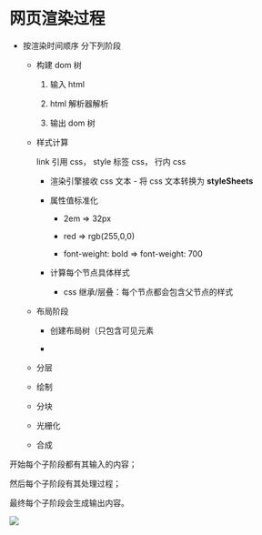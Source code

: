# 网页渲染过程

- 按渲染时间顺序 分下列阶段

  - 构建 dom 树

    1. 输入 html

    2. html 解析器解析

    3. 输出 dom 树

  - 样式计算

    link 引用 css， style 标签 css， 行内 css

    - 渲染引擎接收 css 文本 - 将 css 文本转换为 **styleSheets**

    - 属性值标准化

      - 2em => 32px

      - red => rgb(255,0,0)

      - font-weight: bold => font-weight: 700

    - 计算每个节点具体样式

      - css 继承/层叠：每个节点都会包含父节点的样式

  - 布局阶段

    - 创建布局树（只包含可见元素

    -

  - 分层

  - 绘制

  - 分块

  - 光栅化

  - 合成

开始每个子阶段都有其输入的内容；

然后每个子阶段有其处理过程；

最终每个子阶段会生成输出内容。

![](https://cdn.jsdelivr.net/gh/aaronkwong929/pictures/20210803220422.png)
